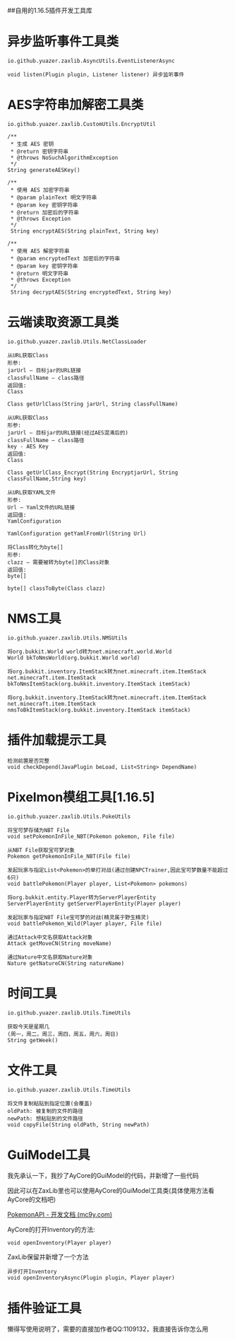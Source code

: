 ##自用的1.16.5插件开发工具库

# 异步监听事件工具类
```plain
io.github.yuazer.zaxlib.AsyncUtils.EventListenerAsync

void listen(Plugin plugin, Listener listener) 异步监听事件
```
# AES字符串加解密工具类
```plain
io.github.yuazer.zaxlib.CustomUtils.EncryptUtil

/**
 * 生成 AES 密钥
 * @return 密钥字符串
 * @throws NoSuchAlgorithmException
 */
String generateAESKey()

/**
 * 使用 AES 加密字符串
 * @param plainText 明文字符串
 * @param key 密钥字符串
 * @return 加密后的字符串
 * @throws Exception
 */
 String encryptAES(String plainText, String key)
 
/**
 * 使用 AES 解密字符串
 * @param encryptedText 加密后的字符串
 * @param key 密钥字符串
 * @return 明文字符串
 * @throws Exception
 */
 String decryptAES(String encryptedText, String key)
```
# 云端读取资源工具类
```plain
io.github.yuazer.zaxlib.Utils.NetClassLoader

从URL获取Class
形参:
jarUrl – 目标jar的URL链接 
classFullName – class路径
返回值:
Class

Class getUrlClass(String jarUrl, String classFullName)

从URL获取Class
形参:
jarUrl – 目标jar的URL链接(经过AES混淆后的) 
classFullName – class路径
key - AES Key
返回值:
Class

Class getUrlClass_Encrypt(String EncryptjarUrl, String classFullName,String key)

从URL获取YAML文件
形参:
Url – Yaml文件的URL链接
返回值:
YamlConfiguration

YamlConfiguration getYamlFromUrl(String Url)

将Class转化为byte[]
形参:
clazz – 需要被转为byte[]的Class对象
返回值:
byte[]

byte[] classToByte(Class clazz)
```
# NMS工具
```plain
io.github.yuazer.zaxlib.Utils.NMSUtils

将org.bukkit.World world转为net.minecraft.world.World
World bkToNmsWorld(org.bukkit.World world)

将org.bukkit.inventory.ItemStack转为net.minecraft.item.ItemStack
net.minecraft.item.ItemStack bkToNmsItemStack(org.bukkit.inventory.ItemStack itemStack)

将org.bukkit.inventory.ItemStack转为net.minecraft.item.ItemStack
net.minecraft.item.ItemStack nmsToBkItemStack(org.bukkit.inventory.ItemStack itemStack)
```

# 插件加载提示工具
```plain
检测前置是否完整
void checkDepend(JavaPlugin beLoad, List<String> DependName)
```
# Pixelmon模组工具[1.16.5]
```plain
io.github.yuazer.zaxlib.Utils.PokeUtils

将宝可梦存储为NBT File
void setPokemonInFile_NBT(Pokemon pokemon, File file)

从NBT File获取宝可梦对象
Pokemon getPokemonInFile_NBT(File file)

发起玩家与指定List<Pokemon>的单打对战(通过创建NPCTrainer,因此宝可梦数量不能超过6只)
void battlePokemon(Player player, List<Pokemon> pokemons)

将org.bukkit.entity.Player转为ServerPlayerEntity 
ServerPlayerEntity getServerPlayerEntity(Player player)

发起玩家与指定NBT File宝可梦的对战(精灵属于野生精灵)
void battlePokemon_Wild(Player player, File file)

通过Attack中文名获取Attack对象
Attack getMoveCN(String moveName)

通过Nature中文名获取Nature对象
Nature getNatureCN(String natureName)
```
# 时间工具
```plain
io.github.yuazer.zaxlib.Utils.TimeUtils

获取今天是星期几
(周一，周二，周三，周四，周五，周六，周日)
String getWeek()
```

# 文件工具
```plain
io.github.yuazer.zaxlib.Utils.TimeUtils

将文件复制粘贴到指定位置(会覆盖)
oldPath: 被复制的文件的路径
newPath: 想粘贴到的文件路径
void copyFile(String oldPath, String newPath)
```
# GuiModel工具
我先承认一下，我抄了AyCore的GuiModel的代码，并新增了一些代码

因此可以在ZaxLib里也可以使用AyCore的GuiModel工具类(具体使用方法看AyCore的文档吧)

[PokemonAPI - 开发文档 (mc9y.com)](http://www.mc9y.com/docs/PokemonAPI/#/)

AyCore的打开Inventory的方法:

```plain
void openInventory(Player player)
```
ZaxLib保留并新增了一个方法
```plain
异步打开Inventory
void openInventoryAsync(Plugin plugin, Player player)
```

# 插件验证工具
懒得写使用说明了，需要的直接加作者QQ:1109132，我直接告诉你怎么用

